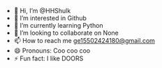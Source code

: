 - 👋 Hi, I’m @HHShulk
- 👀 I’m interested in Github
- 🌱 I’m currently learning Python
- 💞️ I’m looking to collaborate on None
- 📫 How to reach me ge15502424180@gmail.com
- 😄 Pronouns: Coo coo coo
- ⚡ Fun fact: I like DOORS

<!---
HHShulk/HHShulk is a ✨ special ✨ repository because its `README.md` (this file) appears on your GitHub profile.
You can click the Preview link to take a look at your changes.
--->
